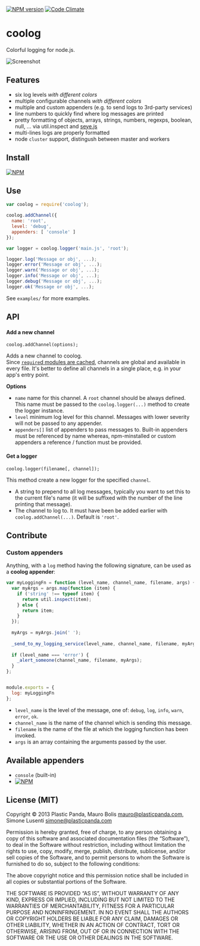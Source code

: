 [![NPM version](https://badge.fury.io/js/coolog.png)](http://badge.fury.io/js/coolog) [![Code Climate](https://codeclimate.com/github/plasticpanda/coolog.png)](https://codeclimate.com/github/plasticpanda/coolog)

coolog
======

Colorful logging for node.js.

![Screenshot](https://raw.github.com/plasticpanda/coolog/master/examples/simple.png)

## Features

* six log levels *with different colors*
* multiple configurable channels *with different colors*
* multiple and custom appenders (e.g. to send logs to 3rd-party services)
* line numbers to quickly find where log messages are printed
* pretty formatting of objects, arrays, strings, numbers, regexps, boolean, null, ... via util.inspect and [seye.js](https://github.com/plasticpanda/seye.js)
* multi-lines logs are properly formatted
* node ```cluster``` support, distingush between master and workers



## Install

[![NPM](https://nodei.co/npm/coolog.png?compact=true)](https://nodei.co/npm/coolog/)



## Use ##

```js
var coolog = require('coolog');

coolog.addChannel({ 
  name: 'root',
  level: 'debug', 
  appenders: [ 'console' ] 
});

var logger = coolog.logger('main.js', 'root');

logger.log('Message or obj', ...);
logger.error('Message or obj', ...);
logger.warn('Message or obj', ...);
logger.info('Message or obj', ...);
logger.debug('Message or obj', ...);
logger.ok('Message or obj', ...);
```

See ```examples/``` for more examples.


## API ##

#### Add a new channel

```
coolog.addChannel(options);
```

Adds a new channel to coolog.  
Since [```require```d modules are cached](http://nodejs.org/docs/latest/api/modules.html#modules_caching), channels are global and available in every file. It's better to define all channels in a single place, e.g. in your app's entry point.

**Options**
* ```name``` name for this channel. A ```root``` channel should be always defined. This name must be passed to the ```coolog.logger(...)``` method to create the logger instance.
* ```level``` minimum log level for this channel. Messages with lower severity will not be passed to any appender.
* ```appenders[]``` list of appenders to pass messages to. Built-in appenders must be referenced by name whereas, npm-minstalled or custom appenders a reference / function must be provided.


#### Get a logger

```
coolog.logger(filename[, channel]);
```

This method create a new logger for the specified ```channel```.

* A string to prepend to all log messages, typically you want to set this to the current file's name (it will be suffixed with the number of the line printing that message).
* The channel to log to. It must have been be added earlier with ```coolog.addChannel(...)```. Default is ```'root'```.


## Contribute

### Custom appenders

Anything, with a ```log``` method having the following signature, can be used as a **coolog appender**:

```javascript
var myLoggingFn = function (level_name, channel_name, filename, args) {
  var myArgs = args.map(function (item) {
    if ('string' !== typeof item) {
      return util.inspect(item);
    } else {
      return item;
    }
  });
  
  myArgs = myArgs.join(' ');
  
  _send_to_my_logging_service(level_name, channel_name, filename, myArgs);
  
  if (level_name === 'error') {
    _alert_someone(channel_name, filename, myArgs);
  }
};


module.exports = {
  log: myLoggingFn
};
```

* ```level_name``` is the level of the message, one of: ```debug```, ```log```, ```info```, ```warn```, ```error```, ```ok```.
* ```channel_name``` is the name of the channel which is sending this message.
* ```filename``` is the name of the file at which the logging function has been invoked.
* ```args``` is an array containing the arguments passed by the user.




## Available appenders
* ```console``` (built-in)
* [![NPM](https://nodei.co/npm/coolog-appender-logentries.png?mini=true)](https://nodei.co/npm/coolog-appender-logentries/)



## License (MIT) ##

Copyright © 2013 Plastic Panda, Mauro Bolis <mauro@plasticpanda.com>, Simone Lusenti <simone@plasticpanda.com>

Permission is hereby granted, free of charge, to any person obtaining a copy of this software and associated documentation files (the “Software”), to deal in the Software without restriction, including without limitation the rights to use, copy, modify, merge, publish, distribute, sublicense, and/or sell copies of the Software, and to permit persons to whom the Software is furnished to do so, subject to the following conditions:

The above copyright notice and this permission notice shall be included in all copies or substantial portions of the Software.

THE SOFTWARE IS PROVIDED “AS IS”, WITHOUT WARRANTY OF ANY KIND, EXPRESS OR IMPLIED, INCLUDING BUT NOT LIMITED TO THE WARRANTIES OF MERCHANTABILITY, FITNESS FOR A PARTICULAR PURPOSE AND NONINFRINGEMENT. IN NO EVENT SHALL THE AUTHORS OR COPYRIGHT HOLDERS BE LIABLE FOR ANY CLAIM, DAMAGES OR OTHER LIABILITY, WHETHER IN AN ACTION OF CONTRACT, TORT OR OTHERWISE, ARISING FROM, OUT OF OR IN CONNECTION WITH THE SOFTWARE OR THE USE OR OTHER DEALINGS IN THE SOFTWARE.
